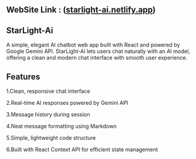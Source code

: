 ## WebSite Link : ([starlight-ai.netlify.app](https://starlight-ai.netlify.app/))

## StarLight-Ai

 A simple, elegant AI chatbot web app built with React and powered by Google Gemini API. StarLight-Ai lets users chat naturally with an AI model, offering a clean and modern chat interface with smooth user experience.

## Features

  1.Clean, responsive chat interface

  2.Real-time AI responses powered by Gemini API

  3.Message history during session

  4.Neat message formatting using Markdown

  5.Simple, lightweight code structure

  6.Built with React Context API for efficient state management

